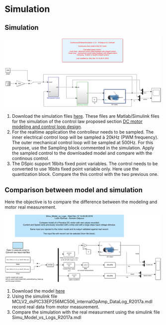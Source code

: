 # Simulation

## Simulation

![Double precision simulation](.gitbook/assets/figuresimu.png)

1. Download the simulation files [here](https://github.com/rdelpoux/INSA_TP_CommandeTempsReel_MCC/raw/master/LABMatlabFiles/01_Simulation/Simulation.zip). These files are Matlab/Simulink files for the simulation of the control law proposed section [DC motor modeling and control loop design](https://rtdc.ctrl-elec.fr/control-loop-design).
2. For the realtime application the controlleur needs to be sampled. The inner electrical control loop will be sampled à 20kHz \(PWM frequency\). The outer mechanical control loop will be sampled at 500Hz. For this purpose, use the Sampling block commented in the simulation. Apply the sampled control to the downloaded model and compare with the continous control.
3. The DSpic support 16bits fixed point variables. The control needs to be converted to use 16bits fixed point variable only. Here use the quantization block. Compare the this control with the two previous one.

## Comparison between model and simulation

Here the objective is to compare the difference between the modeling and motor real measurement.

![Model vs Logs](.gitbook/assets/modelvslog.png)

1. Download the model [here](https://github.com/rdelpoux/INSA_TP_CommandeTempsReel_MCC/raw/master/LABMatlabFiles/05_Log_Validation/LogVsSimu.zip)
2. Using the simulink file MCLV2_dsPIC33EP256MC506_internalOpAmp_DataLog_R2017a.mdl record real data from motor measurement.
3. Compare the simulation with the real measurment using the simulink file Simu_Model_vs_Logs_R2017a.mdl


